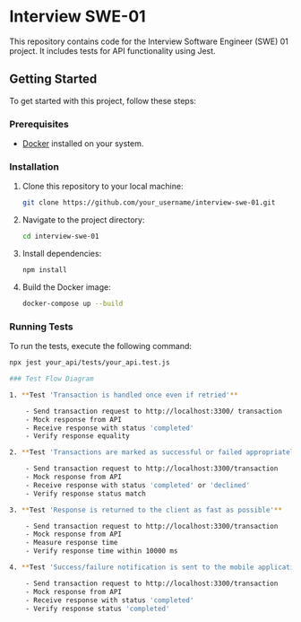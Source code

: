 # Interview SWE-01

This repository contains code for the Interview Software Engineer (SWE) 01 project. It includes tests for API functionality using Jest.

## Getting Started

To get started with this project, follow these steps:

### Prerequisites

- [Docker](https://www.docker.com/) installed on your system.

### Installation

1. Clone this repository to your local machine:

    ```bash
    git clone https://github.com/your_username/interview-swe-01.git
    ```

2. Navigate to the project directory:

    ```bash
    cd interview-swe-01
    ```
3. Install dependencies:

    ```bash
    npm install
    ```    

3. Build the Docker image:

    ```bash
    docker-compose up --build
    ```

### Running Tests

To run the tests, execute the following command:

```bash
npx jest your_api/tests/your_api.test.js

### Test Flow Diagram

1. **Test 'Transaction is handled once even if retried'**

    - Send transaction request to http://localhost:3300/ transaction
    - Mock response from API
    - Receive response with status 'completed'
    - Verify response equality

2. **Test 'Transactions are marked as successful or failed appropriately'**

    - Send transaction request to http://localhost:3300/transaction
    - Mock response from API
    - Receive response with status 'completed' or 'declined'
    - Verify response status match

3. **Test 'Response is returned to the client as fast as possible'**

    - Send transaction request to http://localhost:3300/transaction
    - Mock response from API
    - Measure response time
    - Verify response time within 10000 ms

4. **Test 'Success/failure notification is sent to the mobile application as quickly as possible'**

    - Send transaction request to http://localhost:3300/transaction
    - Mock response from API
    - Receive response with status 'completed'
    - Verify response status 'completed'
